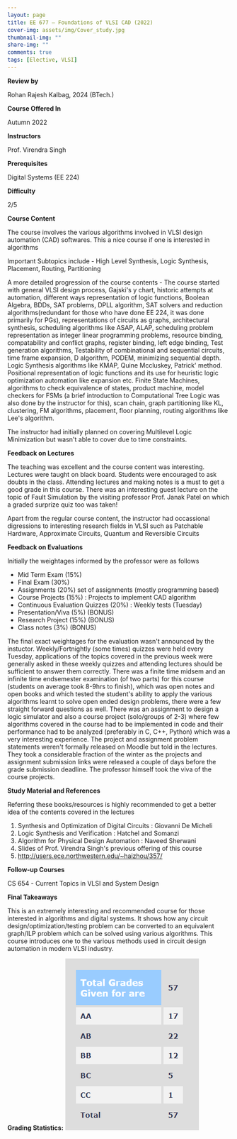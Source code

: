 ```yaml
---
layout: page
title: EE 677 – Foundations of VLSI CAD (2022)
cover-img: assets/img/Cover_study.jpg
thumbnail-img: ""
share-img: ""
comments: true
tags: [Elective, VLSI]
---
```

**Review by**

Rohan Rajesh Kalbag, 2024 (BTech.)

**Course Offered In**

Autumn 2022

**Instructors**

Prof. Virendra Singh

**Prerequisites**

Digital Systems (EE 224)

**Difficulty**

2/5

**Course Content**

The course involves the various algorithms involved in VLSI design automation (CAD) softwares. This a nice course if one is interested in algorithms

Important Subtopics include - High Level Synthesis, Logic Synthesis, Placement, Routing, Partitioning

A more detailed progression of the course contents - The course started with general VLSI design process, Gajski's y chart, historic attempts at automation, different ways representation of logic functions, Boolean Algebra, BDDs, SAT problems, DPLL algorithm, SAT solvers and reduction algorithms(redundant for those who have done EE 224, it was done primarily for PGs), representations of circuits as graphs, architectural synthesis, scheduling algorithms like ASAP, ALAP, scheduling problem representation as integer linear programming problems, resource binding, compatability and conflict graphs, register binding, left edge binding, Test generation algorithms, Testability of combinational and sequential circuits, time frame expansion, D algorithm, PODEM, minimizing sequential depth. Logic Synthesis algorithms like KMAP, Quine Mccluskey, Patrick' method. Positional representation of logic functions and its use for heuristic logic optimization automation like expansion etc. Finite State Machines, algorithms to check equivalence of states, product machine, model checkers for FSMs (a brief introduction to Computational Tree Logic was also done by the instructor for this), scan chain, graph partitioning like KL, clustering, FM algorithms, placement, floor planning, routing algorithms like Lee's algorithm.

The instructor had initially planned on covering Multilevel Logic Minimization but wasn't able to cover due to time constraints.

**Feedback on Lectures**

The teaching was excellent and the course content was interesting. Lectures were taught on black board. Students were encouraged to ask doubts in the class. Attending lectures and making notes is a must to get a good grade in this course. There was an interesting guest lecture on the topic of Fault Simulation by the visiting professor Prof. Janak Patel on which a graded surprize quiz too was taken!

Apart from the regular course content, the instructor had occassional digressions to interesting research fields in VLSI such as Patchable Hardware, Approximate Circuits, Quantum and Reversible Circuits

**Feedback on Evaluations**

Initially the weightages informed by the professor were as follows

- Mid Term Exam (15%)
- Final Exam (30%)
- Assignments (20%) set of assignments (mostly programming based)
- Course Projects (15%) : Projects to implement CAD algorithm
- Continuous Evaluation Quizzes (20%) : Weekly tests (Tuesday)
- Presentation/Viva (5%) (BONUS)
- Research Project (15%) (BONUS)
- Class notes (3%) (BONUS)

The final exact weightages for the evaluation wasn't announced by the instuctor. Weekly/Fortnightly (some times) quizzes were held every Tuesday, applications of the topics covered in the previous week were generally asked in these weekly quizzes and attending lectures should be sufficient to answer them correctly. There was a finite time midsem and an infinite time endsemester examination (of two parts) for this course (students on average took 8-9hrs to finish), which was open notes and open books and which tested the student's ability to apply the various algorithms learnt to solve open ended design problems, there were a few straight forward questions as well. There was an assignment to design a logic simulator and also a course project (solo/groups of 2-3) where few algorithms covered in the course had to be implemented in code and their performance had to be analyzed (preferably in C, C++, Python) which was a very interesting experience. The project and assignment problem statements weren't formally released on Moodle but told in the lectures. They took a considerable fraction of the winter as the projects and assignment submission links were released a couple of days before the grade submission deadline. The professor himself took the viva of the course projects.

**Study Material and References**

Referring these books/resources is highly recommended to get a better idea of the contents covered in the lectures

1. Synthesis and Optimization of Digital Circuits : Giovanni De Micheli
2. Logic Synthesis and Verification : Hatchel and Somanzi
3. Algorithm for Physical Design Automation : Naveed Sherwani
4. Slides of Prof. Virendra Singh's previous offering of this course
5. http://users.ece.northwestern.edu/~haizhou/357/

**Follow-up Courses**

 CS 654 - Current Topics in VLSI and System Design

**Final Takeaways**

This is an extremely interesting and recommended course for those interested in algorithms and digital systems. It shows how any circuit design/optimization/testing problem can be converted to an equivalent graph/ILP problem which can be solved using various algorithms. This course introduces one to the various methods used in circuit design automation in modern VLSI industry.

**Grading Statistics:**
![Grades](ee677_2022_grades.png)

